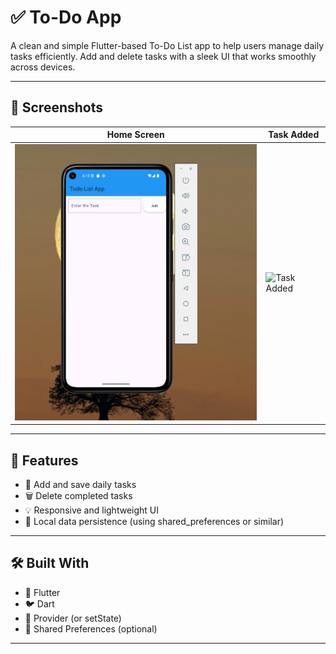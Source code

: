 # ✅ To-Do App

A clean and simple Flutter-based To-Do List app to help users manage daily tasks efficiently. Add and delete tasks with a sleek UI that works smoothly across devices.

---

## 📸 Screenshots

| Home Screen | Task Added |
|-------------|------------|
| ![Home Screen](https://github.com/Balahariharan333/TodoApp/blob/master/TodoApp%20Screenshots/Screenshot%202025-06-12%20061615.png?raw=true) | ![Task Added](screenshots/translator_output.png) |


---

## 🧠 Features

- 📝 Add and save daily tasks
- 🗑️ Delete completed tasks
- 💡 Responsive and lightweight UI
- 💾 Local data persistence (using shared_preferences or similar)

---

## 🛠️ Built With

- 💙 Flutter
- 🐦 Dart
- 🧠 Provider (or setState)
- 💾 Shared Preferences (optional)

---

